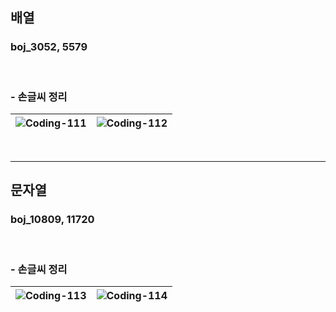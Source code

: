 ## 배열
### boj_3052, 5579
<br>

### - 손글씨 정리
![Coding-111](https://github.com/user-attachments/assets/2c5698a0-1249-4094-b4af-069e991b9a0f) | ![Coding-112](https://github.com/user-attachments/assets/9955c54c-a352-4d14-ab27-d63e1ad2ae7f)
--- | --- |









<br>

---------------------------------------

## 문자열
### boj_10809, 11720
<br>

### - 손글씨 정리
![Coding-113](https://github.com/user-attachments/assets/682e2112-8400-480b-ab70-bed0869007e6) | ![Coding-114](https://github.com/user-attachments/assets/a9af26e6-6e6b-4877-8824-4c9b1afcbea1)
--- | --- |
